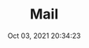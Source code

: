 ---
id: 63
title: Mail 
file-slug: mail
date: Oct 03, 2021 20:34:23
feature: false
category: icons
angle: dynamic
clay: https://3dicons.sgp1.cdn.digitaloceanspaces.com/v1/dynamic/clay/mail-dynamic-clay.png
gradient: https://3dicons.sgp1.cdn.digitaloceanspaces.com/v1/dynamic/gradient/mail-dynamic-gradient.png
color: https://3dicons.sgp1.cdn.digitaloceanspaces.com/v1/dynamic/color/mail-dynamic-color.png
premium: https://3dicons.sgp1.cdn.digitaloceanspaces.com/v1/dynamic/premium/mail-dynamic-premium.png
---